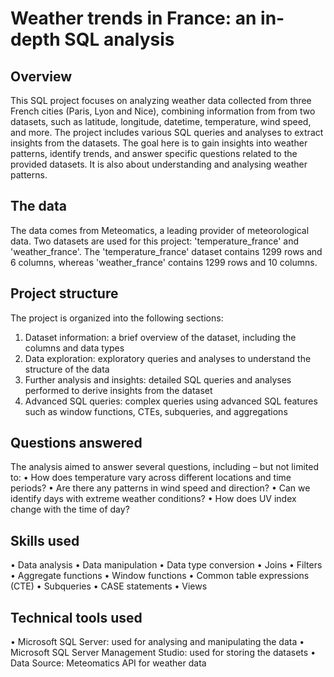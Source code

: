 # Weather trends in France: an in-depth SQL analysis


## Overview
This SQL project focuses on analyzing weather data collected from three French cities (Paris, Lyon and Nice), combining information from from two datasets, such as latitude, longitude, 
datetime, temperature, wind speed, and more. 
The project includes various SQL queries and analyses to extract insights from the datasets. 
The goal here is to gain insights into weather patterns, identify trends, and answer specific questions related to the provided datasets. It is also about understanding and analysing 
weather patterns.

## The data
The data comes from Meteomatics, a leading provider of meteorological data. Two datasets are used for this project: 'temperature_france' and 'weather_france'.
The 'temperature_france' dataset contains 1299 rows and 6 columns, whereas 'weather_france' contains 1299 rows and 10 columns.

## Project structure
The project is organized into the following sections:
1.	Dataset information: a brief overview of the dataset, including the columns and data types
2.	Data exploration: exploratory queries and analyses to understand the structure of the data
3.	Further analysis and insights: detailed SQL queries and analyses performed to derive insights from the dataset
4.	Advanced SQL queries: complex queries using advanced SQL features such as window functions, CTEs, subqueries, and aggregations

## Questions answered
The analysis aimed to answer several questions, including – but not limited to:
•	How does temperature vary across different locations and time periods?
•	Are there any patterns in wind speed and direction?
•	Can we identify days with extreme weather conditions?
•	How does UV index change with the time of day?

## Skills used
•	Data analysis
•	Data manipulation
•	Data type conversion
•	Joins
•	Filters
•	Aggregate functions
•	Window functions
•	Common table expressions (CTE)
•	Subqueries
•	CASE statements
•	Views

## Technical tools used
• Microsoft SQL Server: used for analysing and manipulating the data
• Microsoft SQL Server Management Studio: used for storing the datasets
•	Data Source: Meteomatics API for weather data
